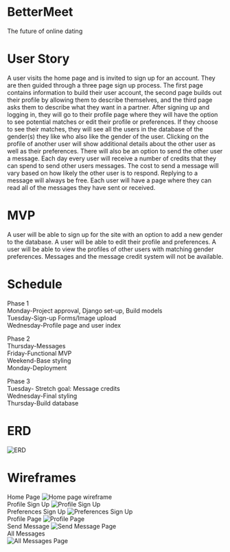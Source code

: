 # BetterMeet
The future of online dating

# User Story

A user visits the home page and is invited to sign up for an account. They are then guided through a three page sign up process. The first page contains information to build their user account, the second page builds out their profile by allowing them to describe themselves, and the third page asks them to describe what they want in a partner. After signing up and logging in, they will go to their profile page where they will have the option to see potential matches or edit their profile or preferences. If they choose to see their matches, they will see all the users in the database of the gender(s) they like who also like the gender of the user. Clicking on the profile of another user will show additional details about the other user as well as their preferences. There will also be an option to send the other user a message. Each day every user will receive a number of credits that they can spend to send other users messages. The cost to send a message will vary based on how likely the other user is to respond. Replying to a message will always be free. Each user will have a page where they can read all of the messages they have sent or received.

# MVP

A user will be able to sign up for the site with an option to add a new gender to the database. A user will be able to edit their profile and preferences. A user will be able to view the profiles of other users with matching gender preferences. Messages and the message credit system will not be available.

# Schedule

Phase 1
<br>Monday-Project approval, Django set-up, Build models
<br>Tuesday-Sign-up Forms/Image upload
<br>Wednesday-Profile page and user index


Phase 2
<br>Thursday-Messages
<br>Friday-Functional MVP
<br>Weekend-Base styling
<br>Monday-Deployment


Phase 3
<br>Tuesday- Stretch goal: Message credits
<br>Wednesday-Final styling
<br>Thursday-Build database 

# ERD
<img src="images/BetterMeetERD.png" alt="ERD">

# Wireframes
Home Page
<img src="images/Home page wireframe.png" alt="Home page wireframe"><br>
Profile Sign Up
<img src="images/Signup two wireframe.png" alt="Profile Sign Up"><br>
Preferences Sign Up
<img src="images/Signup Three wireframe.png" alt="Preferences Sign Up"><br>
Profile Page
<img src="images/Profile wireframe.png" alt="Profile Page"><br>
Send Message
<img src="images/Send message wireframe.png" alt="Send Message Page"><br>
All Messages<br>
<img src="images/All message page.png" alt="All Messages Page">
